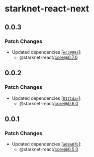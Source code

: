 # starknet-react-next

## 0.0.3

### Patch Changes

- Updated dependencies [[`ec3999a`](https://github.com/auclantis/starknet-react/commit/ec3999a2f50a788485d1453aa955a5a15c582298)]:
  - @starknet-react/core@0.7.0

## 0.0.2

### Patch Changes

- Updated dependencies [[`8171dae`](https://github.com/auclantis/starknet-react/commit/8171daecb58fc642627b96772a5c99e6b240d067)]:
  - @starknet-react/core@0.6.0

## 0.0.1

### Patch Changes

- Updated dependencies [[`a09a87b`](https://github.com/auclantis/starknet-react/commit/a09a87b87e1afddb23a766a5990903c599b5e603)]:
  - @starknet-react/core@0.5.0
